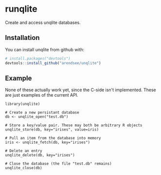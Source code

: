 # runqlite

Create and access unqlite databases.

## Installation

You can install unqlite from github with:

``` R
# install.packages("devtools")
devtools::install_github("arendsee/unqlite")
```

## Example

None of these actually work yet, since the C-side isn't implemented. These are
just examples of the current API.


```{r example}
library(unqlite)

# Create a new persistant database
db <- unqlite_open("test.db")

# Store a key/value pair. These may both be arbitrary R objects
unqlite_store(db, key="irises", value=iris)

# Pull an item from the database into memory
iris <- unqlite_fetch(db, key="irises")

# Delete an entry
unqlite_delete(db, key="irises")

# Close the database (the file "test.db" remains)
unqlite_close(db)
```
